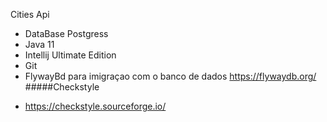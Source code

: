 Cities Api 
* DataBase Postgress
* Java 11
* Intellij Ultimate Edition
* Git
* FlywayBd para imigraçao com o banco de dados https://flywaydb.org/
#####Checkstyle
+ https://checkstyle.sourceforge.io/





